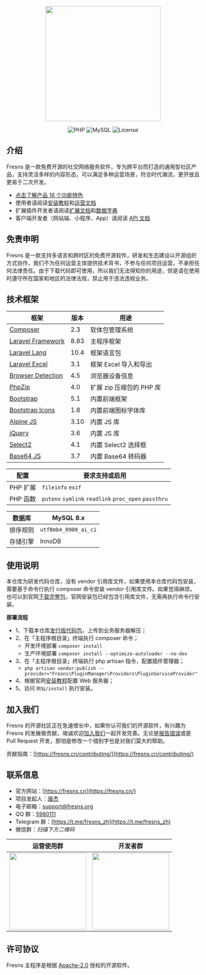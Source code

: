 <p align="center"><a href="https://fresns.cn" target="_blank"><img src="https://cdn.fresns.cn/images/logo.png" width="300"></a></p>

<p align="center">
<img src="https://img.shields.io/badge/PHP-%5E8.0-green" alt="PHP">
<img src="https://img.shields.io/badge/MySQL-%5E8.0-orange" alt="MySQL">
<img src="https://img.shields.io/badge/License-Apache--2.0-blue" alt="License">
</p>

## 介绍

Fresns 是一款免费开源的社交网络服务软件，专为跨平台而打造的通用型社区产品，支持灵活多样的内容形态，可以满足多种运营场景，符合时代潮流，更开放且更易于二次开发。

- [点击了解产品 16 个功能特色](https://fresns.cn/guide/features.html)
- 使用者请阅读[安装教程](https://fresns.cn/guide/install.html)和[运营文档](https://fresns.cn/guide/operating.html)
- 扩展插件开发者请阅读[扩展文档](https://fresns.cn/extensions/)和[数据字典](https://fresns.cn/database/)
- 客户端开发者（网站端、小程序、App）请阅读 [API 文档](https://fresns.cn/api/)

## 免责申明

Fresns 是一款支持多语言和跨时区的免费开源软件，研发和生态建设以开源组织方式协作，我们不为任何运营主体提供技术背书，不参与任何项目运营，不承担任何法律责任。由于下载代码即可使用，所以我们无法得知你的用途，但是请在使用时遵守所在国家和地区的法律法规，禁止用于违法违规业务。

## 技术框架

| 框架 | 版本 | 用途 |
| --- | --- | --- |
| [Composer](https://github.com/composer/composer) | 2.3 | 软体包管理系统 |
| [Laravel Framework](https://github.com/laravel/framework) | 8.83 | 主程序框架 |
| [Laravel Lang](https://github.com/Laravel-Lang/lang) | 10.4 | 框架语言包 |
| [Laravel Excel](https://github.com/SpartnerNL/Laravel-Excel) | 3.1 | 框架 Excel 导入和导出 |
| [Browser Detection](https://github.com/hisorange/browser-detect) | 4.5 | 浏览器设备信息 |
| [PhpZip](https://github.com/Ne-Lexa/php-zip) | 4.0 | 扩展 zip 压缩包的 PHP 库 |
| [Bootstrap](https://getbootstrap.com/) | 5.1 | 内置前端框架 |
| [Bootstrap Icons](https://icons.getbootstrap.com/) | 1.8 | 内置前端图标字体库 |
| [Alpine JS](https://github.com/alpinejs/alpine) | 3.10 | 内置 JS 库 |
| [jQuery](https://github.com/jquery/jquery) | 3.6 | 内置 JS 库 |
| [Select2](https://github.com/select2/select2) | 4.1 | 内置 Select2 选择框 |
| [Base64 JS](https://github.com/dankogai/js-base64) | 3.7 | 内置 Base64 转码器 |

| 配置 | 要求支持或启用 |
| --- | --- |
| PHP 扩展 | `fileinfo` `exif` |
| PHP 函数 | `putenv` `symlink` `readlink` `proc_open` `passthru` |

| 数据库 | MySQL 8.x |
| --- | --- |
| 排序规则 | `utf8mb4_0900_ai_ci` |
| 存储引擎 | InnoDB |

## 使用说明

本仓库为研发代码仓库，没有 vendor 引用库文件，如果使用本仓库代码包安装，需要基于命令行执行 composer 命令安装 vendor 引用库文件。如果觉得麻烦，也可以到官网[下载完整包](https://fresns.cn/guide/install.html)，官网安装包已经包含引用库文件，无需再执行命令行安装。

**部署流程**

- 1、下载本仓库[发行版代码包](https://gitee.com/fresns/fresns/releases)，上传到业务服务器解压；
- 2、在「主程序根目录」终端执行 composer 命令；
    - 开发环境部署 `composer install`
    - 生产环境部署 `composer install --optimize-autoloader --no-dev`
- 3、在「主程序根目录」终端执行 php artisan 指令，配置插件管理器；
    - `php artisan vendor:publish --provider="Fresns\PluginManager\Providers\PluginServiceProvider"`
- 4、根据官网[安装教程](https://fresns.cn/guide/install.html)配置 Web 服务器；
- 5、访问 `网址/install` 执行安装。

## 加入我们

Fresns 的开源社区正在急速增长中，如果你认可我们的开源软件，有兴趣为 Fresns 的发展做贡献，竭诚欢迎[加入我们](https://fresns.cn/community/join.html)一起开发完善。无论是[报告错误](https://fresns.cn/guide/feedback.html)或是 Pull Request 开发，那怕是修改一个错别字也是对我们莫大的帮助。

贡献指南：[https://fresns.cn/contributing/](https://fresns.cn/contributing/)

## 联系信息

- 官方网站：[https://fresns.cn](https://fresns.cn/)
- 项目发起人：[唐杰](https://tangjie.me/)
- 电子邮箱：[support@fresns.org](mailto:support@fresns.org)
- QQ 群：[5980111](https://qm.qq.com/cgi-bin/qm/qr?k=R2pfcPUd4Nyc87AKdkuHP9yJ0MhddUaz&jump_from=webapi)
- Telegram 群：[https://t.me/fresns_zh](https://t.me/fresns_zh)
- 微信群：*扫描下方二维码*

| 运营使用群 | 开发者群 |
| :-: | :-: |
| <img src="https://fresns.cn/assets/wechat/operating.png" width="200"> | <img src="https://fresns.cn/assets/wechat/developer.png" width="200"> |

## 许可协议

Fresns 主程序是根据 [Apache-2.0](https://github.com/fresns/fresns/blob/main/LICENSE) 授权的开源软件。
